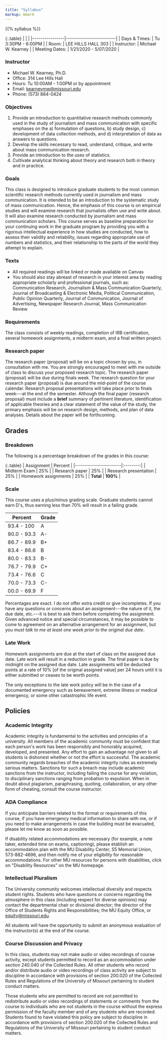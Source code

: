 ```yaml
---
title: "Syllabus"
markup: mmark
---
```



{{% syllabus %}}

{:.table}
|                |                         |
|----------------|-------------------------|
| Days \& Times: | Tu 3:30PM - 6:00PM      |
| Room:          | LEE HILLS HALL 303      |
| Instructor:    | Michael W. Kearney      |
| Meeting Dates: | 1/21/2020 - 5/07/2020   |

### Instructor
- Michael W. Kearney, Ph.D.
- Office: 314 Lee Hills Hall
- Hours: Tu 10:00AM - 1:00PM or by appointment
- Email: [kearneymw@missouri.edu](mailto:kearneymw@missouri.edu)
- Phone: (573) 884-0424

### Objectives
1. Provide an introduction to quantitative research methods commonly
   used in the study of journalism and mass communication with
   specific emphases on the a) formulation of questions, b) study 
   design, c) development of data collection methods, and d) 
   interpretation of data as answers to questions.
2. Develop the skills necessary to read, understand, critique, and
   write about mass communication research.
3. Provide an introduction to the uses of statistics.
4. Cultivate analytical thinking about theory and research both in
   theory and in practice.

### Goals
This class is designed to introduce graduate students to the most
common scientific research methods currently used in journalism and
mass communication. It is intended to be an introduction to the
systematic study of mass communication. Hence, the emphasis of this
course is on empirical studies and will examine research that
journalists often use and write about. It will also examine research 
conducted by journalism and mass communication scholars. This
course serves as baseline preparation for your continuing work in the
graduate program by providing you with a rigorous intellectual
experience in how studies are conducted, how to assess their validity
and reliability, issues regarding appropriate use of numbers and
statistics, and their relationship to the parts of the world they
attempt to explain.

### Texts
* All required readings will be linked or made available on Canvas
* You should also stay abreast of research in your interest area by
reading appropriate scholarly and professional journals, such as:
Communication Research, Journalism & Mass Communication Quarterly,
Journal of Broadcasting & Electronic Media, Political Communication,
Public Opinion Quarterly, Journal of Communication, Journal of
Advertising, Newspaper Research Journal, Mass Communication Review

### Requirements
The class consists of weekly readings, completion of IRB certification, 
several homework assignments, a midterm exam, and a final written project.

### Research paper
The research paper (proposal) will be on a topic chosen by you, in
consultation with me. You are strongly encouraged to meet with me
outside of class to discuss your proposed research topic. The research
paper (proposal) will be due during finals week. The research
question for your research paper (proposal) is due around the mid-point
of the course calendar. Research proposal presentations will take place
prior to finals week---at the end of the semester. Although the final
paper (research proposal) must include a **brief** summary of
pertinent literature, identification of applicable theories and a
clear statement of the value of the study, the primary emphasis will
be on research design, methods, and plan of data analyses. Details
about the paper will be forthcoming.

## Grades

### Breakdown
The following is a percentage breakdown of the grades in this course:

{:.table}
| Assignment            | Percent  |
|-----------------------|:--------:|
| Midterm Exam          | 25%      |
| Research paper        | 25%      |
| Research presentation | 25%      |
| Homework assignments  | 25%      |
| **Total**             | **100%** |

### Scale
This course uses a plus/minus grading scale. Graduate students
cannot earn D's, thus earning less than 70% will result in a failing
grade.

<div class="table">

| Percent     | Grade |
|-------------|-------|
| 93.4 - 100  | A     |
| 90.0 - 93.3 | A-    |
| 86.7 - 89.9 | B+    |
| 83.4 - 86.6 | B     |
| 80.0 - 83.3 | B-    |
| 76.7 - 79.9 | C+    |
| 73.4 - 76.6 | C     |
| 70.0 - 73.3 | C-    |
| 00.0 - 69.9 | F     |

</div>

Percentages are exact. I do not offer extra credit or give incompletes. 
If you have any questions or concerns about an assignment---the nature 
of it, the due date, etc.---it is best to ask them before completing the 
assignment. Given advanced notice and special circumstances, it may be 
possible to come to agreement on an alternative arrangement for an 
assignment, but you *must talk to me at least one week prior to the original due date*.

### Late Work
Homework assignments are due at the start of class on the assigned 
due date. Late work will result in a reduction in grade. The final
paper is due by midnight on the assigned due date. Late assignments
will be deducted points at a rate of 10% [of the original assigned
value] per 24 hours until it is either submitted or ceases to be worth
points.

The only exceptions to the late work policy will be in the case of a
documented emergency such as bereavement, extreme illness or medical
emergency, or some other catastrophic life event.

## Policies

### Academic Integrity
Academic integrity is fundamental to the activities and principles of
a university. All members of the academic community must be confident
that each person's work has been responsibly and honorably acquired,
developed, and presented. Any effort to gain an advantage not given to
all students is dishonest whether or not the effort is successful. The
academic community regards breaches of the academic integrity rules as
extremely serious matters. Sanctions for such a breach may include
academic sanctions from the instructor, including failing the course
for any violation, to disciplinary sanctions ranging from probation to
expulsion. When in doubt about plagiarism, paraphrasing, quoting,
collaboration, or any other form of cheating, consult the course
instructor.

### ADA Compliance
If you anticipate barriers related to the format or requirements of
this course, if you have emergency medical information to share with
me, or if you need to make arrangements in case the building must be
evacuated, please let me know as soon as possible.

If disability related accommodations are necessary (for example, a
note taker, extended time on exams, captioning), please etablish an
accommodation plan with the MU Disability Center, S5 Memorial Union,
573-882-4696, and then notify me of your eligibility for reasonable
accommodations. For other MU resources for persons with disabilities,
click on "Disability Resources" on the MU homepage.

### Intellectual Pluralism
The University community welcomes intellectual diversity and respects
student rights. Students who have questions or concerns regarding the
atmosphere in this class (including respect for diverse opinions) may
contact the departmental chair or divisional director; the director of
the Office of Students Rights and Responsibilities; the MU Equity
Office, or [equity@missouri.edu](mailto:equity@missouri.edu).

All students will have the opportunity to submit an anonymous
evaluation of the instructor(s) at the end of the course.

### Course Discussion and Privacy
In this class, students may not make audio or video recordings of
course activity, except students permitted to record as an
accommodation under section 240.040 of the Collected Rules. All other
students who record and/or distribute audio or video recordings of
class activity are subject to discipline in accordance with provisions
of section 200.020 of the Collected Rules and Regulations of the
University of Missouri pertaining to student conduct matters.

Those students who are permitted to record are not permitted to
redistribute audio or video recordings of statements or comments from
the course to individuals who are not students in the course without
the express permission of the faculty member and of any students who
are recorded. Students found to have violated this policy are subject
to discipline in accordance with provisions of section 200.020 of the
Collected Rules and Regulations of the University of Missouri
pertaining to student conduct matters.